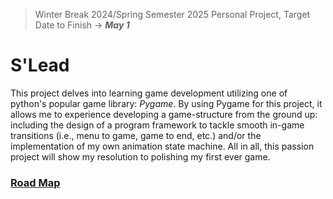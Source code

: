 > Winter Break 2024/Spring Semester 2025 Personal Project, Target Date to Finish -> ***May 1***
# **S'Lead**

This project delves into learning game development utilizing one of python's popular game library: *Pygame*. By using Pygame for this project, it
allows me to experience developing a game-structure from the ground up: including the design of a program framework to tackle smooth in-game 
transitions (i.e., menu to game, game to end, etc.) and/or the implementation of my own animation state machine. All in all, this passion project
will show my resolution to polishing my first ever game.

### [Road Map](https://docs.google.com/document/d/1t929GFkHR-yf6FP_grDn8Gqto8mzbxaLuRaDNP7Sasw/edit?usp=sharing)
